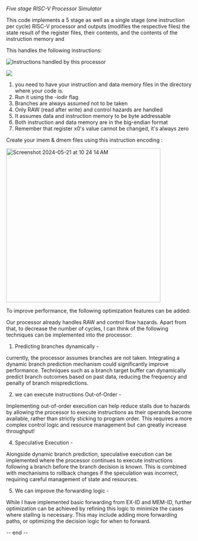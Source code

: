 *Five stage RISC-V Processor Simulator*

This code implements a 5 stage as well as a single stage (one instruction per cycle) RISC-V processor and outputs (modifies the respective files) the state result of the register files, their contents, and the contents of the instruction memory and 

This handles the following instructions:

![Instructions handled by this processor](https://github.com/aashnakunk/Pipelined_processor_FiveStage/assets/58456702/6c7332f0-ee27-497d-8021-a68b7f52eab9)

![](https://github.com/aashnakunk/Pipelined_processor_FiveStage/assets/58456702/c9c51217-9aaa-4c4b-87f3-2d61acd0e9d1)

1. you need to have your instruction and data memory files in the directory where your code is.
2. Run it using the -iodir flag
3. Branches are always assumed not to be taken
4. Only RAW (read after write) and control hazards are handled
5. It assumes data and instruction memory to be byte addressable
6. Both instruction and data memory are in the big-endian format
7. Remember that register x0's value cannot be changed, it's always zero


Create your imem & dmem files using this instruction encoding : 

<img width="416" alt="Screenshot 2024-05-21 at 10 24 14 AM" src="https://github.com/aashnakunk/Pipelined_processor_FiveStage/assets/58456702/1ecdf32a-dc12-4cc6-9ccd-8ec58dced62d">



To improve performance, the following optimization features can be added:


Our processor already handles RAW and control flow hazards. Apart from that, to decrease the number of cycles, I can think of the following techniques can be implemented into the processor: 

 1.  Predicting branches dynamically - 

currently, the processor assumes branches are not taken. Integrating a dynamic branch prediction mechanism could significantly improve performance. Techniques such as a branch target buffer can dynamically predict branch outcomes based on past data, reducing the frequency and penalty of branch mispredictions.

2. we can execute instructions Out-of-Order - 

Implementing out-of-order execution can help reduce stalls due to hazards by allowing the processor to execute instructions as their operands become available, rather than strictly sticking to program order. 
This requires a more complex control logic and resource management but can greatly increase throughput! 

4. Speculative Execution -

Alongside dynamic branch prediction, speculative execution can be implemented where the processor continues to execute instructions following a branch before the branch decision is known. This is combined with mechanisms to rollback changes if the speculation was incorrect, requiring careful management of state and resources.

 5. We can improve the forwarding logic -

While I have implemented basic forwarding from EX-ID and MEM-ID, further optimization can be achieved by refining this logic to minimize the cases where stalling is necessary. 
This may include adding more forwarding paths, or optimizing the decision logic for when to forward.

-- end -- 


